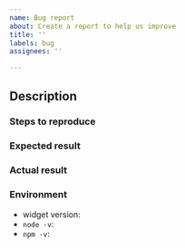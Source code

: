 ```yaml
---
name: Bug report
about: Create a report to help us improve
title: ''
labels: bug
assignees: ''

---
```


<!-- Please fill out each section below -->

## Description

<!-- Describe the issue you encounter. -->

### Steps to reproduce

<!-- Describe clear steps to reproduce the issue. If possible, share a link to a demo project; thus, it will be much easier to troubleshoot your issue. -->

### Expected result

<!-- What is the normal behavior in the issue context?  -->

### Actual result

<!-- What did you get instead of the expected result? -->

### Environment
<!-- Please fill out the versions of the following software so we can set up the same environment as yours. -->

- widget version: 
- `node -v`:
- `npm -v`:
